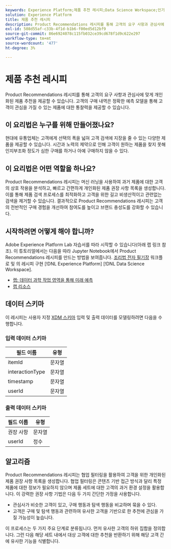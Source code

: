 ```yaml
---
keywords: Experience Platform;제품 추천 레시피;Data Science Workspace;인기 주제;레시피;사전 빌드 레시피
solution: Experience Platform
title: 제품 추천 레시피
description: Product Recommendations 레시피를 통해 고객의 요구 사항과 관심사에 맞게 개인화된 제품 추천을 제공할 수 있습니다. 고객의 구매 내역은 정확한 예측 모델을 통해 고객이 관심을 가질 수 있는 제품에 대한 통찰력을 제공할 수 있습니다.
exl-id: 508d55af-c33b-4f1d-b1b6-f00ed5d12bf9
source-git-commit: 86e6924078c115fb032ce39cd678f1d9c622e297
workflow-type: tm+mt
source-wordcount: '477'
ht-degree: 3%

---
```


# 제품 추천 레시피

Product Recommendations 레시피를 통해 고객의 요구 사항과 관심사에 맞게 개인화된 제품 추천을 제공할 수 있습니다. 고객의 구매 내역은 정확한 예측 모델을 통해 고객이 관심을 가질 수 있는 제품에 대한 통찰력을 제공할 수 있습니다.

## 이 요리법은 누구를 위해 만들어졌나요?

현대에 유통업체는 고객에게 선택의 폭을 넓혀 고객 검색에 지장을 줄 수 있는 다양한 제품을 제공할 수 있습니다. 시간과 노력의 제약으로 인해 고객이 원하는 제품을 찾지 못해 인지부조화 정도가 심한 구매를 하거나 아예 구매하지 않을 수 있다.

## 이 요리법은 어떤 역할을 하나요?

Product Recommendations 레시피는 머신 러닝을 사용하여 과거 제품에 대한 고객의 상호 작용을 분석하고, 빠르고 간편하게 개인화된 제품 권장 사항 목록을 생성합니다. 이를 통해 제품 검색 프로세스를 최적화하고 고객을 위한 길고 비생산적이고 관련없는 검색을 제거할 수 있습니다. 결과적으로 Product Recommendations 레시피는 고객의 전반적인 구매 경험을 개선하여 참여도를 높이고 브랜드 충성도를 강화할 수 있습니다.

## 시작하려면 어떻게 해야 합니까?

Adobe Experience Platform Lab 자습서를 따라 시작할 수 있습니다(아래 랩 링크 참조). 이 튜토리얼에서는 다음을 따라 Jupyter Notebook에서 Product Recommendations 레시피를 만드는 방법을 보여줍니다. [조리법 전자 필기장](../jupyterlab/create-a-model.md) 워크플로 및 의 레시피 구현 [!DNL Experience Platform] [!DNL Data Science Workspace].

* [랩: 데이터 과학 작업 영역을 통해 미래 예측](https://expleague.azureedge.net/labs/L777/index.html)
* [랩 리소스](https://github.com/adobe/experience-platform-dsw-reference/tree/master/Summit/2019/resources)

## 데이터 스키마

이 레시피는 사용자 지정 [XDM 스키마](../../xdm/schema/field-dictionary.md) 입력 및 출력 데이터를 모델링하려면 다음을 수행합니다.

### 입력 데이터 스키마

| 필드 이름 | 유형 |
| --- | --- |
| itemId | 문자열 |
| interactionType | 문자열 |
| timestamp | 문자열 |
| userId | 문자열 |

### 출력 데이터 스키마

| 필드 이름 | 유형 |
| --- | --- |
| 권장 사항 | 문자열 |
| userId | 정수 |

## 알고리즘

Product Recommendations 레시피는 협업 필터링을 활용하여 고객을 위한 개인화된 제품 권장 사항 목록을 생성합니다. 협업 필터링은 콘텐츠 기반 접근 방식과 달리 특정 제품에 대한 정보가 필요하지 않으며 제품 세트에 대한 고객의 과거 환경 설정을 활용합니다. 이 강력한 권장 사항 기법은 다음 두 가지 간단한 가정을 사용합니다.
* 관심사가 비슷한 고객이 있고, 구매 행동과 탐색 행동을 비교하며 묶을 수 있다.
* 고객은 구매 및 탐색 행동과 관련하여 유사한 고객을 기반으로 한 추천에 관심을 가질 가능성이 높습니다.

이 프로세스는 두 가지 주요 단계로 분류됩니다. 먼저 유사한 고객의 하위 집합을 정의합니다. 그런 다음 해당 세트 내에서 대상 고객에 대한 추천을 반환하기 위해 해당 고객 간에 유사한 기능을 식별합니다.
